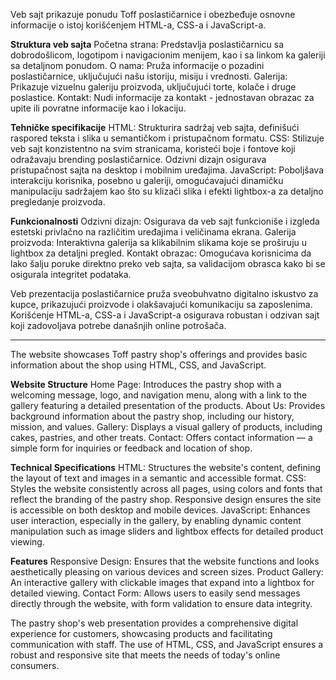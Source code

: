 
Veb sajt prikazuje ponudu Toff poslastičarnice i obezbeđuje osnovne informacije o istoj korišćenjem HTML-a, CSS-a i JavaScript-a.

**Struktura veb sajta**
Početna strana: Predstavlja poslastičarnicu sa dobrodošlicom, logotipom i navigacionim menijem, kao i sa linkom ka galeriji sa detaljnom ponudom.
O nama: Pruža informacije o pozadini poslastičarnice, uključujući našu istoriju, misiju i vrednosti.
Galerija: Prikazuje vizuelnu galeriju proizvoda, uključujući torte, kolače i druge poslastice.
Kontakt: Nudi informacije za kontakt - jednostavan obrazac za upite ili povratne informacije kao i lokaciju.

**Tehničke specifikacije**
HTML: Strukturira sadržaj veb sajta, definišući raspored teksta i slika u semantičkom i pristupačnom formatu.
CSS: Stilizuje veb sajt konzistentno na svim stranicama, koristeći boje i fontove koji odražavaju brending poslastičarnice. Odzivni dizajn osigurava pristupačnost sajta na desktop i mobilnim uređajima.
JavaScript: Poboljšava interakciju korisnika, posebno u galeriji, omogućavajući dinamičku manipulaciju sadržajem kao što su klizači slika i efekti lightbox-a za detaljno pregledanje proizvoda.

**Funkcionalnosti**
Odzivni dizajn: Osigurava da veb sajt funkcioniše i izgleda estetski privlačno na različitim uređajima i veličinama ekrana.
Galerija proizvoda: Interaktivna galerija sa klikabilnim slikama koje se proširuju u lightbox za detaljni pregled.
Kontakt obrazac: Omogućava korisnicima da lako šalju poruke direktno preko veb sajta, sa validacijom obrasca kako bi se osigurala integritet podataka.

Veb prezentacija poslastičarnice pruža sveobuhvatno digitalno iskustvo za kupce, prikazujući proizvode i olakšavajući komunikaciju sa zaposlenima. Korišćenje HTML-a, CSS-a i JavaScript-a osigurava robustan i odzivan sajt koji zadovoljava potrebe današnjih online potrošača.

_________________________

The website showcases Toff pastry shop's offerings and provides basic information about the shop using HTML, CSS, and JavaScript.

**Website Structure**
Home Page: Introduces the pastry shop with a welcoming message, logo, and navigation menu, along with a link to the gallery featuring a detailed presentation of the products.
About Us: Provides background information about the pastry shop, including our history, mission, and values.
Gallery: Displays a visual gallery of products, including cakes, pastries, and other treats.
Contact: Offers contact information — a simple form for inquiries or feedback and location of shop.

**Technical Specifications**
HTML: Structures the website's content, defining the layout of text and images in a semantic and accessible format.
CSS: Styles the website consistently across all pages, using colors and fonts that reflect the branding of the pastry shop. Responsive design ensures the site is accessible on both desktop and mobile devices.
JavaScript: Enhances user interaction, especially in the gallery, by enabling dynamic content manipulation such as image sliders and lightbox effects for detailed product viewing.

**Features**
Responsive Design: Ensures that the website functions and looks aesthetically pleasing on various devices and screen sizes.
Product Gallery: An interactive gallery with clickable images that expand into a lightbox for detailed viewing.
Contact Form: Allows users to easily send messages directly through the website, with form validation to ensure data integrity.

The pastry shop's web presentation provides a comprehensive digital experience for customers, showcasing products and facilitating communication with staff. The use of HTML, CSS, and JavaScript ensures a robust and responsive site that meets the needs of today's online consumers.
